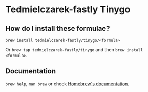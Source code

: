 # Tedmielczarek-fastly Tinygo

## How do I install these formulae?

`brew install tedmielczarek-fastly/tinygo/<formula>`

Or `brew tap tedmielczarek-fastly/tinygo` and then `brew install <formula>`.

## Documentation

`brew help`, `man brew` or check [Homebrew's documentation](https://docs.brew.sh).
